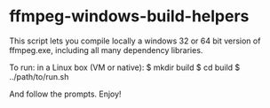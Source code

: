 ffmpeg-windows-build-helpers
============================

This script lets you compile locally a windows 32 or 64 bit version of ffmpeg.exe,
including all many dependency libraries.

To run:
in a Linux box (VM or native):
$ mkdir build
$ cd build
$ ../path/to/run.sh

And follow the prompts.
Enjoy!
